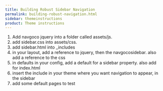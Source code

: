 ```yaml
---
title: Building Robust Sidebar Navigation
permalink: building-robust-navigation.html
sidebar: themeinstructions
product: Theme instructions
---
```



1. Add navgoco jquery into a folder called assets/js.
2. add sidebar.css into assets/css.
3. add sidebar.html into _includes
4. in your layout, add a reference to jquery, then the navgocosidebar. also add a reference to the css
5. in defaults in your config, add a default for a sidebar property. also add for index.html
6. insert the include in your theme where you want navigation to appear, in the sidebar
7. add some default pages to test
